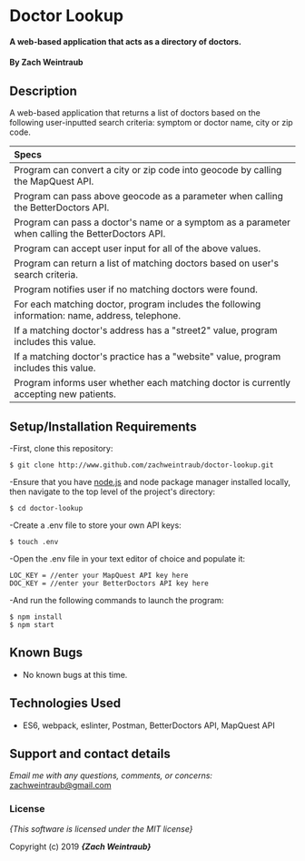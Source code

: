 # Doctor Lookup

#### A web-based application that acts as a directory of doctors.

#### By **Zach Weintraub**

## Description

A web-based application that returns a list of doctors based on the following user-inputted search criteria: symptom or doctor name, city or zip code.

| Specs |
| :-------------     |
|Program can convert a city or zip code into geocode by calling the MapQuest API.|
|Program can pass above geocode as a parameter when calling the BetterDoctors API.|
|Program can pass a doctor's name or a symptom as a parameter when calling the BetterDoctors API.|
|Program can accept user input for all of the above values.|
|Program can return a list of matching doctors based on user's search criteria.|
|Program notifies user if no matching doctors were found.|
|For each matching doctor, program includes the following information: name, address, telephone.|
|If a matching doctor's address has a "street2" value, program includes this value.|
|If a matching doctor's practice has a "website" value, program includes this value.|
|Program informs user whether each matching doctor is currently accepting new patients.|

## Setup/Installation Requirements

-First, clone this repository: 

  ``$ git clone http://www.github.com/zachweintraub/doctor-lookup.git``

-Ensure that you have [node.js](https://nodejs.org/) and node package manager installed locally, then navigate to the top level of the project's directory:

  ``$ cd doctor-lookup``<br>

-Create a .env file to store your own API keys:

  ``$ touch .env``<br>

-Open the .env file in your text editor of choice and populate it:

  ``LOC_KEY = //enter your MapQuest API key here``<br>
  ``DOC_KEY = //enter your BetterDoctors API key here``<br>

-And run the following commands to launch the program:

  ``$ npm install``<br>
  ``$ npm start``<br>


## Known Bugs
* No known bugs at this time.

## Technologies Used
* ES6, webpack, eslinter, Postman, BetterDoctors API, MapQuest API

## Support and contact details

_Email me with any questions, comments, or concerns:_
zachweintraub@gmail.com

### License

*{This software is licensed under the MIT license}*

Copyright (c) 2019 **_{Zach Weintraub}_**